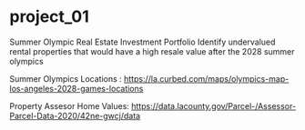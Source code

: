 # project_01

Summer Olympic Real Estate Investment Portfolio
Identify undervalued rental properties that would have a high resale value after the 2028 summer olympics 

Summer Olympics Locations : https://la.curbed.com/maps/olympics-map-los-angeles-2028-games-locations

Property Assesor Home Values:  https://data.lacounty.gov/Parcel-/Assessor-Parcel-Data-2020/42ne-gwcj/data



